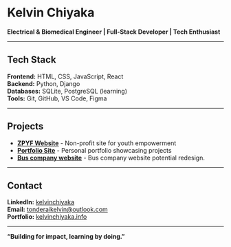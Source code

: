 # Kelvin Chiyaka

**Electrical & Biomedical Engineer | Full-Stack Developer | Tech Enthusiast**

---

## Tech Stack
**Frontend:** HTML, CSS, JavaScript, React  
**Backend:** Python, Django  
**Databases:** SQLite, PostgreSQL (learning)  
**Tools:** Git, GitHub, VS Code, Figma  

---

## Projects
- **[ZPYF Website](https://zpyf.netlify.app/)** - Non-profit site for youth empowerment  
- **[Portfolio Site](https://kelvinchiyaka.netlify.app/)** - Personal portfolio showcasing projects
- **[Bus company website](https://metrobusweb.netlify.app/)** - Bus company website potential redesign.

---

## Contact
**LinkedIn:** [kelvinchiyaka](https://linkedin.com/in/kelvinchiyaka)  
**Email:** tonderaikelvin@outlook.com  
**Portfolio:** [kelvinchiyaka.info](https://kelvinchiyaka.info)  

---

**“Building for impact, learning by doing.”**
